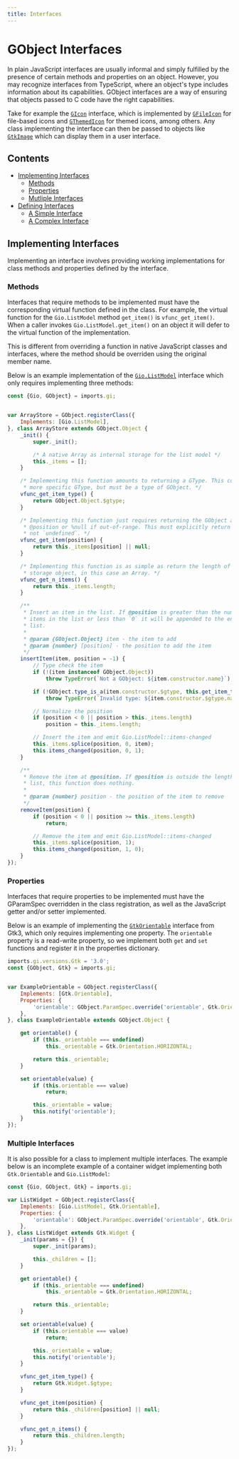 ```yaml
---
title: Interfaces
---
```


# GObject Interfaces

In plain JavaScript interfaces are usually informal and simply fulfilled by the presence of certain methods and properties on an object. However, you may recognize interfaces from TypeScript, where an object's type includes information about its capabilities. GObject interfaces are a way of ensuring that objects passed to C code have the right capabilities.

Take for example the [`GIcon`][gicon] interface, which is implemented by [`GFileIcon`][gfileicon] for file-based icons and [`GThemedIcon`][gthemedicon] for themed icons, among others. Any class implementing the interface can then be passed to objects like [`GtkImage`][gtkimage] which can display them in a user interface.


[gicon]: https://gjs-docs.gnome.org/gio20/gio.icon
[gfileicon]: https://gjs-docs.gnome.org/gio20/gio.fileicon
[gthemedicon]: https://gjs-docs.gnome.org/gio20/gio.themedicon
[gtkimage]: https://gjs-docs.gnome.org/gtk30/gtk.image

## Contents

* [Implementing Interfaces](#implementing-interfaces)
  * [Methods](#methods)
  * [Properties](#properties)
  * [Mutliple Interfaces](#multiple-interfaces)
* [Defining Interfaces](#defining-interfaces)
  * [A Simple Interface](#a-simple-interface)
  * [A Complex Interface](#a-complex-interface)

## Implementing Interfaces

Implementing an interface involves providing working implementations for class methods and properties defined by the interface.

### Methods

Interfaces that require methods to be implemented must have the corresponding virtual function defined in the class. For example, the virtual function for the `Gio.ListModel` method `get_item()` is `vfunc_get_item()`. When a caller invokes `Gio.ListModel.get_item()` on an object it will defer to the virtual function of the implementation.

This is different from overriding a function in native JavaScript classes and interfaces, where the method should be overriden using the original member name.

Below is an example implementation of the [`Gio.ListModel`][glistmodel] interface which only requires implementing three methods:


```js
const {Gio, GObject} = imports.gi;


var ArrayStore = GObject.registerClass({
    Implements: [Gio.ListModel],
}, class ArrayStore extends GObject.Object {
    _init() {
        super._init();

        /* A native Array as internal storage for the list model */
        this._items = [];
    }

    /* Implementing this function amounts to returning a GType. This could be a
     * more specific GType, but must be a type of GObject. */
    vfunc_get_item_type() {
        return GObject.Object.$gtype;
    }

    /* Implementing this function just requires returning the GObject at
     * @position or %null if out-of-range. This must explicitly return `null`,
     * not `undefined`. */
    vfunc_get_item(position) {
        return this._items[position] || null;
    }

    /* Implementing this function is as simple as return the length of the
     * storage object, in this case an Array. */
    vfunc_get_n_items() {
        return this._items.length;
    }

    /**
     * Insert an item in the list. If @position is greater than the number of
     * items in the list or less than `0` it will be appended to the end of the
     * list.
     *
     * @param {GObject.Object} item - the item to add
     * @param {number} [position] - the position to add the item
     */
    insertItem(item, position = -1) {
        // Type check the item
        if (!(item instanceof GObject.Object))
            throw TypeError(`Not a GObject: ${item.constructor.name}`);

        if (!GObject.type_is_a(item.constructor.$gtype, this.get_item_type())
            throw TypeError(`Invalid type: ${item.constructor.$gtype.name}`);

        // Normalize the position
        if (position < 0 || position > this._items.length)
            position = this._items.length;

        // Insert the item and emit Gio.ListModel::items-changed
        this._items.splice(position, 0, item);
        this.items_changed(position, 0, 1);
    }

    /**
     * Remove the item at @position. If @position is outside the length of the
     * list, this function does nothing.
     *
     * @param {number} position - the position of the item to remove
     */
    removeItem(position) {
        if (position < 0 || position >= this._items.length)
            return;

        // Remove the item and emit Gio.ListModel::items-changed
        this._items.splice(position, 1);
        this.items_changed(position, 1, 0);
    }
});
```

[glistmodel]: https://gjs-docs.gnome.org/gio20/gio.listmodel

### Properties

Interfaces that require properties to be implemented must have the GParamSpec overridden in the class registration, as well as the JavaScript getter and/or setter implemented.

Below is an example of implementing the [`GtkOrientable`][gtkorientable] interface from Gtk3, which only requires implementing one property. The `orientable` property is a read-write property, so we implement both `get` and `set` functions and register it in the properties dictionary.

```js
imports.gi.versions.Gtk = '3.0';
const {GObject, Gtk} = imports.gi;


var ExampleOrientable = GObject.registerClass({
    Implements: [Gtk.Orientable],
    Properties: {
        'orientable': GObject.ParamSpec.override('orientable', Gtk.Orientable),
    },
}, class ExampleOrientable extends GObject.Object {

    get orientable() {
        if (this._orientable === undefined)
            this._orientable = Gtk.Orientation.HORIZONTAL;

        return this._orientable;
    }

    set orientable(value) {
        if (this.orientable === value)
            return;

        this._orientable = value;
        this.notify('orientable');
    }
});
```

[gtkorientable]: https://gjs-docs.gnome.org/gtk30/gtk.orientable

### Multiple Interfaces

It is also possible for a class to implement multiple interfaces. The example below is an incomplete example of a container widget implementing both `Gtk.Orientable` and `Gio.ListModel`:

```js
const {Gio, GObject, Gtk} = imports.gi;

var ListWidget = GObject.registerClass({
    Implements: [Gio.ListModel, Gtk.Orientable],
    Properties: {
        'orientable': GObject.ParamSpec.override('orientable', Gtk.Orientable),
    },
}, class ListWidget extends Gtk.Widget {
    _init(params = {}) {
        super._init(params);

        this._children = [];
    }

    get orientable() {
        if (this._orientable === undefined)
            this._orientable = Gtk.Orientation.HORIZONTAL;

        return this._orientable;
    }

    set orientable(value) {
        if (this.orientable === value)
            return;

        this._orientable = value;
        this.notify('orientable');
    }

    vfunc_get_item_type() {
        return Gtk.Widget.$gtype;
    }

    vfunc_get_item(position) {
        return this._children[position] || null;
    }

    vfunc_get_n_items() {
        return this._children.length;
    }
});
```
